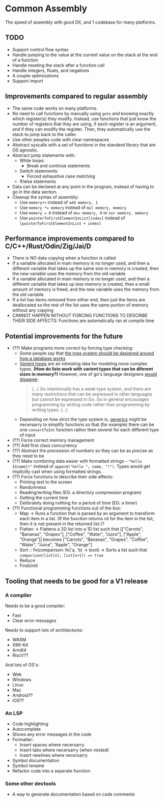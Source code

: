 # Common Assembly

The speed of assembly with good DX, and 1 codebase for many platforms.

## TODO

- Support control flow syntax
- Handle jumping to the value at the current value on the stack at the end of a function
- Handle reseting the stack after a function call
- Handle integers, floats, and negatives
- A couple optimizations
- Support import

## Improvements compared to regular assembly

- The same code works on many platforms.
- No need to call functions by manually using `goto` and knowing exactly which register(s) they modify. Instead, use functions that just know the number of registers that they are using, if each register is an argument, and if they can modify the register. Then, they automatically use the stack to jump back to the caller.
- Use other peoples code with clear namespaces
- Abstract syscalls with a set of functions in the standerd library that are OS agnostic.
- Abstract jump statements with:
  - While loops:
    - Break and continue statements
  - Switch statements:
    - Forced exhaustive case matching
  - If/else statements
- Data can be declared at any point in the program, instead of having to go in the data section.
- Cleanup the syntax of assembly:
  - Use `memory++` instead of `add memory, 1`
  - Use `memory *= memory` instead of `mul memory, memory`
  - Use `memory = 0` instead of `mov memory, 0` or `xor memory, memory`
  - Use `pointerToFirstElementInList[index]` instead of `[pointerToFirstElementInList + index]`

## Performance improvements compared to C/C++/Rust/Odin/Zig/Jai/D

- There is NO data copying when a function is called
- If a variable allocated in main memory is no longer used, and then a different variable that takes up the same size in memory is created, then the new variable uses the memory from the old variable
- If a variable allocated in main memory is no longer used, and then a different variable that takes up less memory is created, then a small amount of memory is freed, and the new variable uses the memory from the old variable
- If a list has items removed from either end, then just the items are deallocated so the rest of the list uses the same portion of memory without any copying
- CANNOT HAPPEN WITHOUT FORCING FUNCTIONS TO DESCRIBE THEIR SIDE AFFECTS: Functions are automatically ran at compile time

## Potential improvements for the future

- (??) Make programs more correct by forcing type checking:
  - Some people say that [the type system should be designed around how a database works](https://spacetimedb.com/blog/databases-and-data-oriented-design)
  - [Varient types](https://ocaml.org/docs/basic-data-types#variants) are an intresting idea for modeling more complex types. **(How do lists work with varient types that can be diferent sizes in memory?)** However, one of go's language designers [would disagree](https://github.com/golang/go/issues/29649#issuecomment-454820179):
    > (...) Go intentionally has a weak type system, and there are many restrictions that can be expressed in other languages but cannot be expressed in Go. Go in general encourages programming by writing code rather than programming by writing types. (...)
  - Depending on how strict the type system is, [generics](https://go.dev/doc/tutorial/generics) might be necersarry to simplify functions so that (for example) there can be one `convertToInt` function rathor then severel for each different type of input
- (??) Force correct memory management
- (??) Add first class concurrency
- (??) Abstract the precession of numbers so they can be as precise as they need to be
- (??) Make combining data easier with formatted strings - `"hello ${name}!"` instead of `append("hello ", name, "!")`. Types would get implicitly cast when using formatted strings.
- (??) Force functions to describe their side affects:
  - Printing text to the screen
  - Randomness
  - Reading/writing files (EG: a directory compression program)
  - Getting the current time
  - Delibrately doing nothing for a period of time (EG: a timer)
- (??) Functional programming functions out of the box:
  - Map -> Runs a function that is parsed by an argument to transform each item in a list. (If the function returns nil for the item in the list, then it is not present in the returned list.)?
  - Flatten -> Flattens a 2D list into a 1D list such that [["Carrots", "Bananas", "Grapes"], ["Coffee", "Water", "Juice"], ["Apple", "Orange"]] becomes ["Carrots", "Bananas", "Grapes", "Coffee", "Water", "Juice", "Apple", "Orange"]
  - Sort :: fn(comparison: fn('a, 'b) -> bool) -> Sorts a list such that `comparison(list[n], list[n+1]) == true`
  - Reduce
  - FindUntil

## Tooling that needs to be good for a V1 release

### A compiler

Needs to be a good compiler:

- Fast
- Clear error messages

Needs to support lots of architectures:

- WASM
- X86-64
- Arm64
- RiscV??

And lots of OS's:

- Web
- Windows
- Linux
- Mac
- Android??
- iOS??

### An LSP

- Code highlighting
- Autocomplete
- Shows any error messages in the code
- Formatter:
  - Insert spaces where necersarry
  - Insert tabs where necersarry (when nested)
  - Insert newlines where necersarry
- Symbol documentation
- Symbol rename
- Refactor code into a seperate function

### Some other devtools

- A way to generate documentation based on code comments
